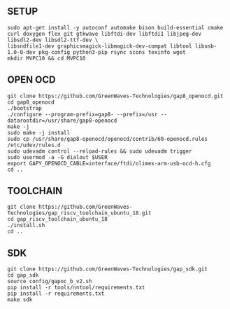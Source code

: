 ## SETUP
    sudo apt-get install -y autoconf automake bison build-essential cmake curl doxygen flex git gtkwave libftdi-dev libftdi1 libjpeg-dev libsdl2-dev libsdl2-ttf-dev \
    libsndfile1-dev graphicsmagick-libmagick-dev-compat libtool libusb-1.0-0-dev pkg-config python3-pip rsync scons texinfo wget
    mkdir MVPC10 && cd MVPC10
    
## OPEN OCD
    git clone https://github.com/GreenWaves-Technologies/gap8_openocd.git
    cd gap8_openocd
    ./bootstrap
    ./configure --program-prefix=gap8- --prefix=/usr --datarootdir=/usr/share/gap8-openocd
    make -j
    sudo make -j install
    sudo cp /usr/share/gap8-openocd/openocd/contrib/60-openocd.rules /etc/udev/rules.d
    sudo udevadm control --reload-rules && sudo udevadm trigger
    sudo usermod -a -G dialout $USER
    export GAPY_OPENOCD_CABLE=interface/ftdi/olimex-arm-usb-ocd-h.cfg
    cd ..
    
## TOOLCHAIN
    git clone https://github.com/GreenWaves-Technologies/gap_riscv_toolchain_ubuntu_18.git
    cd gap_riscv_toolchain_ubuntu_18
    ./install.sh
    cd ..
    
## SDK
    git clone https://github.com/GreenWaves-Technologies/gap_sdk.git
    cd gap_sdk
    source config/gapoc_b_v2.sh
    pip install -r tools/nntool/requirements.txt
    pip install -r requirements.txt
    make sdk
